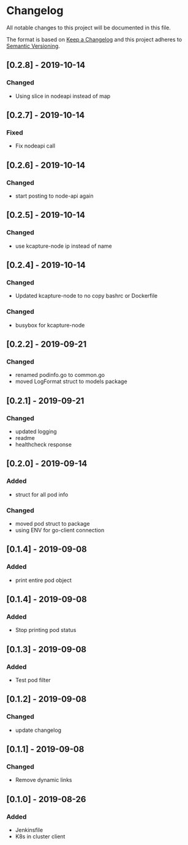 # Changelog
All notable changes to this project will be documented in this file.

The format is based on [Keep a Changelog](http://keepachangelog.com/en/1.0.0/)
and this project adheres to [Semantic Versioning](http://semver.org/spec/v2.0.0.html).

## [0.2.8] - 2019-10-14

### Changed
- Using slice in nodeapi instead of map


## [0.2.7] - 2019-10-14

### Fixed
- Fix nodeapi call

## [0.2.6] - 2019-10-14

### Changed
- start posting to node-api again


## [0.2.5] - 2019-10-14

### Changed
- use kcapture-node ip instead of name


## [0.2.4] - 2019-10-14

### Changed
- Updated kcapture-node to no copy bashrc or Dockerfile

### Changed
- busybox for kcapture-node


## [0.2.2] - 2019-09-21

### Changed
- renamed podinfo.go to common.go
- moved LogFormat struct to models package

## [0.2.1] - 2019-09-21

### Changed

- updated logging
- readme
- healthcheck response

## [0.2.0] - 2019-09-14

### Added
- struct for all pod info

### Changed
- moved pod struct to package
- using ENV for go-client connection

## [0.1.4] - 2019-09-08

### Added
- print entire pod object

## [0.1.4] - 2019-09-08

### Added
- Stop printing pod status

## [0.1.3] - 2019-09-08

### Added
- Test pod filter

## [0.1.2] - 2019-09-08

### Changed
- update changelog

## [0.1.1] - 2019-09-08

### Changed
- Remove dynamic links

## [0.1.0] - 2019-08-26

### Added
- Jenkinsfile
- K8s in cluster client